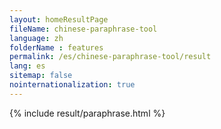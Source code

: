 ```yaml
---
layout: homeResultPage
fileName: chinese-paraphrase-tool
language: zh
folderName : features
permalink: /es/chinese-paraphrase-tool/result
lang: es
sitemap: false
nointernationalization: true
---
```

{% include result/paraphrase.html %}

<script src="/js/result/paraprashing.js" data-foldername="{{page.folderName}}" data-lang="{{page.lang}}"></script>